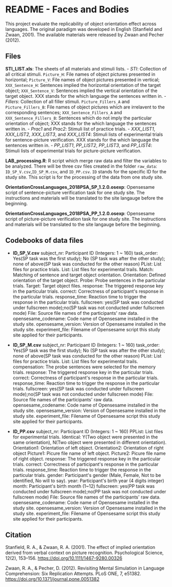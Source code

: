# README - Faces and Bodies

This project evaluate the replicability of object orientation effect across languages. The original paradigm was developed in English (Stanfield and Zwaan, 2001). The available materials were released by Zwaan and Pecher (2012).  

## Files

**STI_LIST.xls**: The sheets of all materials and stimuli lists. 
    - *STI*: Collection of all critical stimuli. `Picture_H`: File names of object pictures presented in horizontal; `Picture_V`: File names of object pictures presented in vertical; `XXX_Sentence_H`: Sentences implied the horizontal orientation of the target object; `XXX_Sentence_V`: Sentences implied the vertical orientation of the target object. XXX stands for the which language the sentences written in.
    - *Fillers*: Collection of all filler stimuli. `Picture_Fillers_A` and `Picture_Fillers_B`: File names of object pictures which are irrelavent to the corresponding sentences; `XXX_Sentence_Fillers_A` and `XXX_Sentence_Fillers_B`: Sentences which do not imply the particular orientation of object; XXX stands for the which language the sentences written in.
    - *Prac1* and *Prac2*: Stimuli list of practice trials. 
    - *XXX_LIST1*, *XXX_LIST2*, *XXX_LIST3*, and *XXX_LIST4*: Stimuli lists of experimental trials for sentence-picture verification. XXX stands for the which language the sentences written in.
    - *PP_LIST1*, *PP_LIST2*, *PP_LIST3*, and *PP_LIST4*: Stimuli lists of experimental trials for picture-picture verification. 
    
**LAB_processing.R**: R script which merge raw data and filter the variables to be analyzed. There will be three csv files created in the folder `raw_data`: `ID_SP_V.csv`,`ID_SP_M.csv`, and `ID_PP.csv`. `ID` stands for the specific ID for the study site. This script is for the processing of the data from one study site.

**OrientationCrossLanguages_2018PSA_SP_1.2.0.osexp**: Opensesame script of sentence-picture verification task for one study site. The instructions and materials will be translated to the site langauge before the beginning.

**OrientationCrossLanguages_2018PSA_PP_1.2.0.osexp**: Opensesame script of picture-picture verification task for one study site. The instructions and materials will be translated to the site langauge before the beginning.

## Codebooks of data files
- **ID_SP_V.csv**
subject_nr: Participant ID (Integers: 1 ~ 160)
task_order: Yes(SP task was the first study); No (SP task was after the other study); none of above(SP task was conducted for the other reason)
PList: List files for practice trials.
List:  List files for experimental trails.
Match: Matching of sentence and target object orientation.
Orientation: Defined orientation of the target object. 
Probe: Probe sentences in the particular trials.
Target: Target object files.
response: The triggered response key in the particular trials.
correct: Correctness of participant's response in the particular trials.
response_time: Reaction time to trigger the response in the particular trials. 
fullscreen: yes(SP task was conducted under fullscreen mode);no(SP task was not conducted under fullscreen mode)
File: Source file names of the participants' raw data.
opensesame_codename: Code name of Opensesame installed in the study site.
opensesame_version: Version of Opensesame installed in the study site.
experiment_file: Filename of Opensesame script this study site applied for their participants.

- **ID_SP_M.csv**
subject_nr: Participant ID (Integers: 1 ~ 160)
task_order: Yes(SP task was the first study); No (SP task was after the other study); none of above(SP task was conducted for the other reason)
PList: List files for practice trials.
List:  List files for experimental trails.
compensation: The probe sentences were selected for the memory trials.
response: The triggered response key in the particular trials.
correct: Correctness of participant's response in the particular trials.
response_time: Reaction time to trigger the response in the particular trials. 
fullscreen: yes(SP task was conducted under fullscreen mode);no(SP task was not conducted under fullscreen mode)
File: Source file names of the participants' raw data.
opensesame_codename: Code name of Opensesame installed in the study site.
opensesame_version: Version of Opensesame installed in the study site.
experiment_file: Filename of Opensesame script this study site applied for their participants.

- **ID_PP.csv**
subject_nr: Participant ID (Integers: 1 ~ 160)
PPList: List files for experimental trials.
Identical: Y(Two object were presented in the same orientation), N(Two object were presented in different orientation).
Orientation1: Orientation of left object.
Orientation2: Orientation of right object
Picture1: Picure file name of left object.
Picture2: Picure file name of right object.
response: The triggered response key in the particular trials.
correct: Correctness of participant's response in the particular trials.
response_time: Reaction time to trigger the response in the particular trials. 
gender: Participant's gender (Male, Female, Not to be identified, No will to say).
year: Participant's birth year (4 digits integer) 
month: Participant's birth month (1~12)
fullscreen: yes(PP task was conducted under fullscreen mode);no(PP task was not conducted under fullscreen mode)
File: Source file names of the participants' raw data.
opensesame_codename: Code name of Opensesame installed in the study site.
opensesame_version: Version of Opensesame installed in the study site.
experiment_file: Filename of Opensesame script this study site applied for their participants.

## Citation

Stanfield, R. A., & Zwaan, R. A. (2001). The effect of implied orientation derived from verbal context on picture recognition. Psychological Science, 12(2), 153–156. https://doi.org/10.1111/1467-9280.00326

Zwaan, R. A., & Pecher, D. (2012). Revisiting Mental Simulation in Language Comprehension: Six Replication Attempts. PLoS ONE, 7, e51382. https://doi.org/10.1371/journal.pone.0051382
